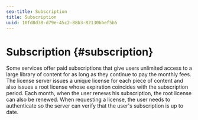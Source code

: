 ```yaml
---
seo-title: Subscription
title: Subscription
uuid: 10fd8d38-d79e-45c2-88b3-82130bbef5b5
---
```


# Subscription {#subscription}

Some services offer paid subscriptions that give users unlimited access to a large library of content for as long as they continue to pay the monthly fees. The license server issues a unique license for each piece of content and also issues a root license whose expiration coincides with the subscription period. Each month, when the user renews his subscription, the root license can also be renewed. When requesting a license, the user needs to authenticate so the server can verify that the user's subscription is up to date. 
